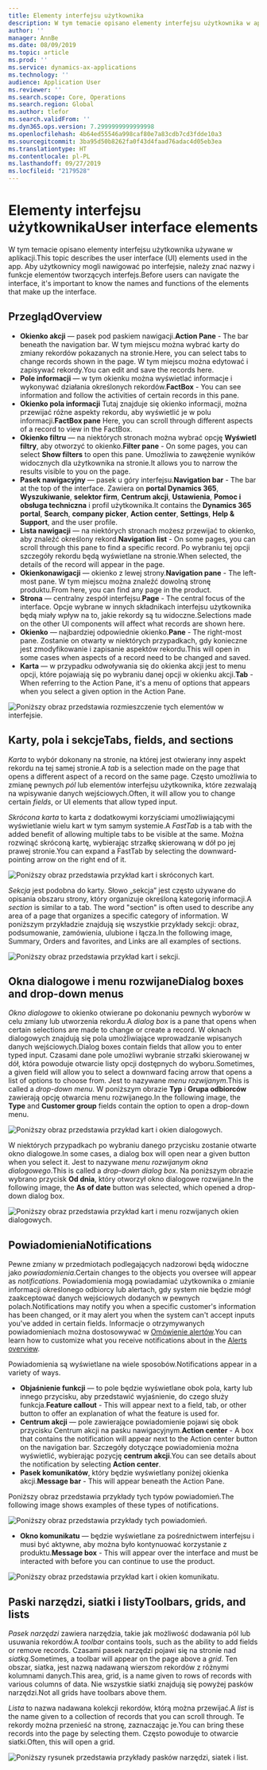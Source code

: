 ```yaml
---
title: Elementy interfejsu użytkownika
description: W tym temacie opisano elementy interfejsu użytkownika w aplikacji.
author: ''
manager: AnnBe
ms.date: 08/09/2019
ms.topic: article
ms.prod: ''
ms.service: dynamics-ax-applications
ms.technology: ''
audience: Application User
ms.reviewer: ''
ms.search.scope: Core, Operations
ms.search.region: Global
ms.author: tlefor
ms.search.validFrom: ''
ms.dyn365.ops.version: 7.2999999999999998
ms.openlocfilehash: 4b64ed55546a998caf80e7a83cdb7cd3fdde10a3
ms.sourcegitcommit: 3ba95d50b8262fa0f43d4faad76adac4d05eb3ea
ms.translationtype: HT
ms.contentlocale: pl-PL
ms.lasthandoff: 09/27/2019
ms.locfileid: "2179528"
---
```

# <a name="user-interface-elements"></a><span data-ttu-id="9a096-103">Elementy interfejsu użytkownika</span><span class="sxs-lookup"><span data-stu-id="9a096-103">User interface elements</span></span>

<span data-ttu-id="9a096-104">W tym temacie opisano elementy interfejsu użytkownika używane w aplikacji.</span><span class="sxs-lookup"><span data-stu-id="9a096-104">This topic describes the user interface (UI) elements used in the app.</span></span> <span data-ttu-id="9a096-105">Aby użytkownicy mogli nawigować po interfejsie, należy znać nazwy i funkcje elementów tworzących interfejs.</span><span class="sxs-lookup"><span data-stu-id="9a096-105">Before users can navigate the interface, it's important to know the names and functions of the elements that make up the interface.</span></span>

## <a name="overview"></a><span data-ttu-id="9a096-106">Przegląd</span><span class="sxs-lookup"><span data-stu-id="9a096-106">Overview</span></span>

- <span data-ttu-id="9a096-107">**Okienko akcji** — pasek pod paskiem nawigacji.</span><span class="sxs-lookup"><span data-stu-id="9a096-107">**Action Pane** - The bar beneath the navigation bar.</span></span> <span data-ttu-id="9a096-108">W tym miejscu można wybrać karty do zmiany rekordów pokazanych na stronie.</span><span class="sxs-lookup"><span data-stu-id="9a096-108">Here, you can select tabs to change records shown in the page.</span></span> <span data-ttu-id="9a096-109">W tym miejscu można edytować i zapisywać rekordy.</span><span class="sxs-lookup"><span data-stu-id="9a096-109">You can edit and save the records here.</span></span>  
- <span data-ttu-id="9a096-110">**Pole informacji** — w tym okienku można wyświetlać informacje i wykonywać działania określonych rekordów.</span><span class="sxs-lookup"><span data-stu-id="9a096-110">**FactBox** - You can see information and follow the activities of certain records in this pane.</span></span>  
- <span data-ttu-id="9a096-111">**Okienko pola informacji** Tutaj znajduje się okienko informacji, można przewijać różne aspekty rekordu, aby wyświetlić je w polu informacji.</span><span class="sxs-lookup"><span data-stu-id="9a096-111">**FactBox pane** Here, you can scroll through different aspects of a record to view in the FactBox.</span></span>  
- <span data-ttu-id="9a096-112">**Okienko filtru** — na niektórych stronach można wybrać opcję **Wyświetl filtry**, aby otworzyć to okienko.</span><span class="sxs-lookup"><span data-stu-id="9a096-112">**Filter pane** - On some pages, you can select **Show filters** to open this pane.</span></span> <span data-ttu-id="9a096-113">Umożliwia to zawężenie wyników widocznych dla użytkownika na stronie.</span><span class="sxs-lookup"><span data-stu-id="9a096-113">It allows you to narrow the results visible to you on the page.</span></span>  
- <span data-ttu-id="9a096-114">**Pasek nawigacyjny** — pasek u góry interfejsu.</span><span class="sxs-lookup"><span data-stu-id="9a096-114">**Navigation bar** - The bar at the top of the interface.</span></span> <span data-ttu-id="9a096-115">Zawiera on **portal Dynamics 365**, **Wyszukiwanie**, **selektor firm**, **Centrum akcji**, **Ustawienia**, **Pomoc i obsługa techniczna** i profil użytkownika.</span><span class="sxs-lookup"><span data-stu-id="9a096-115">It contains the **Dynamics 365 portal**, **Search**, **company picker**, **Action center**, **Settings**, **Help & Support**, and the user profile.</span></span>  
- <span data-ttu-id="9a096-116">**Lista nawigacji** — na niektórych stronach możesz przewijać to okienko, aby znaleźć określony rekord.</span><span class="sxs-lookup"><span data-stu-id="9a096-116">**Navigation list** - On some pages, you can scroll through this pane to find a specific record.</span></span> <span data-ttu-id="9a096-117">Po wybraniu tej opcji szczegóły rekordu będą wyświetlane na stronie.</span><span class="sxs-lookup"><span data-stu-id="9a096-117">When selected, the details of the record will appear in the page.</span></span>  
- <span data-ttu-id="9a096-118">**Okienkonawigacji** — okienko z lewej strony.</span><span class="sxs-lookup"><span data-stu-id="9a096-118">**Navigation pane** - The left-most pane.</span></span> <span data-ttu-id="9a096-119">W tym miejscu można znaleźć dowolną stronę produktu.</span><span class="sxs-lookup"><span data-stu-id="9a096-119">From here, you can find any page in the product.</span></span>  
- <span data-ttu-id="9a096-120">**Strona** — centralny zespół interfejsu.</span><span class="sxs-lookup"><span data-stu-id="9a096-120">**Page** - The central focus of the interface.</span></span> <span data-ttu-id="9a096-121">Opcje wybrane w innych składnikach interfejsu użytkownika będą miały wpływ na to, jakie rekordy są tu widoczne.</span><span class="sxs-lookup"><span data-stu-id="9a096-121">Selections made on the other UI components will affect what records are shown here.</span></span>  
- <span data-ttu-id="9a096-122">**Okienko** — najbardziej odpowiednie okienko.</span><span class="sxs-lookup"><span data-stu-id="9a096-122">**Pane** - The right-most pane.</span></span> <span data-ttu-id="9a096-123">Zostanie on otwarty w niektórych przypadkach, gdy konieczne jest zmodyfikowanie i zapisanie aspektów rekordu.</span><span class="sxs-lookup"><span data-stu-id="9a096-123">This will open in some cases when aspects of a record need to be changed and saved.</span></span>  
- <span data-ttu-id="9a096-124">**Karta** — w przypadku odwoływania się do okienka akcji jest to menu opcji, które pojawiają się po wybraniu danej opcji w okienku akcji.</span><span class="sxs-lookup"><span data-stu-id="9a096-124">**Tab** - When referring to the Action Pane, it's a menu of options that appears when you select a given option in the Action Pane.</span></span>  

![Poniższy obraz przedstawia rozmieszczenie tych elementów w interfejsie.](media/user-interface-01.png)

## <a name="tabs-fields-and-sections"></a><span data-ttu-id="9a096-126">Karty, pola i sekcje</span><span class="sxs-lookup"><span data-stu-id="9a096-126">Tabs, fields, and sections</span></span>

<span data-ttu-id="9a096-127">*Karta* to wybór dokonany na stronie, na której jest otwierany inny aspekt rekordu na tej samej stronie.</span><span class="sxs-lookup"><span data-stu-id="9a096-127">A *tab* is a selection made on the page that opens a different aspect of a record on the same page.</span></span> <span data-ttu-id="9a096-128">Często umożliwia to zmianę pewnych *pól* lub elementów interfejsu użytkownika, które zezwalają na wpisywanie danych wejściowych.</span><span class="sxs-lookup"><span data-stu-id="9a096-128">Often, it will allow you to change certain *fields*, or UI elements that allow typed input.</span></span> 

<span data-ttu-id="9a096-129">*Skrócona karta* to karta z dodatkowymi korzyściami umożliwiającymi wyświetlanie wielu kart w tym samym systemie.</span><span class="sxs-lookup"><span data-stu-id="9a096-129">A *FastTab* is a tab with the added benefit of allowing multiple tabs to be visible at the same.</span></span> <span data-ttu-id="9a096-130">Można rozwinąć skróconą kartę, wybierając strzałkę skierowaną w dół po jej prawej stronie.</span><span class="sxs-lookup"><span data-stu-id="9a096-130">You can expand a FastTab by selecting the downward-pointing arrow on the right end of it.</span></span>

![Poniższy obraz przedstawia przykład kart i skróconych kart.](media/user-interface-02.png)

<span data-ttu-id="9a096-132">*Sekcja* jest podobna do karty. Słowo „sekcja” jest często używane do opisania obszaru strony, który organizuje określoną kategorię informacji.</span><span class="sxs-lookup"><span data-stu-id="9a096-132">A *section* is similar to a tab. The word "section" is often used to describe any area of a page that organizes a specific category of information.</span></span> <span data-ttu-id="9a096-133">W poniższym przykładzie znajdują się wszystkie przykłady sekcji: obraz, podsumowanie, zamówienia, ulubione i łącza.</span><span class="sxs-lookup"><span data-stu-id="9a096-133">In the following image, Summary, Orders and favorites, and Links are all examples of sections.</span></span>

![Poniższy obraz przedstawia przykład kart i sekcji.](media/user-interface-03.png)

## <a name="dialog-boxes-and-drop-down-menus"></a><span data-ttu-id="9a096-135">Okna dialogowe i menu rozwijane</span><span class="sxs-lookup"><span data-stu-id="9a096-135">Dialog boxes and drop-down menus</span></span>

<span data-ttu-id="9a096-136">*Okno dialogowe* to okienko otwierane po dokonaniu pewnych wyborów w celu zmiany lub utworzenia rekordu.</span><span class="sxs-lookup"><span data-stu-id="9a096-136">A *dialog box* is a pane that opens when certain selections are made to change or create a record.</span></span> <span data-ttu-id="9a096-137">W oknach dialogowych znajdują się pola umożliwiające wprowadzanie wpisanych danych wejściowych.</span><span class="sxs-lookup"><span data-stu-id="9a096-137">Dialog boxes contain fields that allow you to enter typed input.</span></span> <span data-ttu-id="9a096-138">Czasami dane pole umożliwi wybranie strzałki skierowanej w dół, która powoduje otwarcie listy opcji dostępnych do wyboru.</span><span class="sxs-lookup"><span data-stu-id="9a096-138">Sometimes, a given field will allow you to select a downward facing arrow that opens a list of options to choose from.</span></span> <span data-ttu-id="9a096-139">Jest to nazywane *menu rozwijanym*.</span><span class="sxs-lookup"><span data-stu-id="9a096-139">This is called a *drop-down menu*.</span></span> <span data-ttu-id="9a096-140">W poniższym obrazie **Typ** i **Grupa odbiorców** zawierają opcję otwarcia menu rozwijanego.</span><span class="sxs-lookup"><span data-stu-id="9a096-140">In the following image, the **Type** and **Customer group** fields contain the option to open a drop-down menu.</span></span>

![Poniższy obraz przedstawia przykład kart i okien dialogowych.](media/user-interface-04.png)

<span data-ttu-id="9a096-142">W niektórych przypadkach po wybraniu danego przycisku zostanie otwarte okno dialogowe.</span><span class="sxs-lookup"><span data-stu-id="9a096-142">In some cases, a dialog box will open near a given button when you select it.</span></span> <span data-ttu-id="9a096-143">Jest to nazywane *menu rozwijanym okna dialogowego*.</span><span class="sxs-lookup"><span data-stu-id="9a096-143">This is called a *drop-down dialog box*.</span></span> <span data-ttu-id="9a096-144">Na poniższym obrazie wybrano przycisk **Od dnia**, który otworzył okno dialogowe rozwijane.</span><span class="sxs-lookup"><span data-stu-id="9a096-144">In the following image, the **As of date** button was selected, which opened a drop-down dialog box.</span></span>

![Poniższy obraz przedstawia przykład kart i menu rozwijanych okien dialogowych.](media/user-interface-05.png)

## <a name="notifications"></a><span data-ttu-id="9a096-146">Powiadomienia</span><span class="sxs-lookup"><span data-stu-id="9a096-146">Notifications</span></span>

<span data-ttu-id="9a096-147">Pewne zmiany w przedmiotach podlegających nadzorowi będą widoczne jako *powiadomienia*.</span><span class="sxs-lookup"><span data-stu-id="9a096-147">Certain changes to the objects you oversee will appear as *notifications*.</span></span> <span data-ttu-id="9a096-148">Powiadomienia mogą powiadamiać użytkownika o zmianie informacji określonego odbiorcy lub alertach, gdy system nie będzie mógł zaakceptować danych wejściowych dodanych w pewnych polach.</span><span class="sxs-lookup"><span data-stu-id="9a096-148">Notifications may notify you when a specific customer's information has been changed, or it may alert you when the system can't accept inputs you've added in certain fields.</span></span> <span data-ttu-id="9a096-149">Informacje o otrzymywanych powiadomieniach można dostosowywać w [Omówienie alertów](../get-started/alerts-overview.md).</span><span class="sxs-lookup"><span data-stu-id="9a096-149">You can learn how to customize what you receive notifications about in the [Alerts overview](../get-started/alerts-overview.md).</span></span>

<span data-ttu-id="9a096-150">Powiadomienia są wyświetlane na wiele sposobów.</span><span class="sxs-lookup"><span data-stu-id="9a096-150">Notifications appear in a variety of ways.</span></span>
- <span data-ttu-id="9a096-151">**Objaśnienie funkcji** — to pole będzie wyświetlane obok pola, karty lub innego przycisku, aby przedstawić wyjaśnienie, do czego służy funkcja.</span><span class="sxs-lookup"><span data-stu-id="9a096-151">**Feature callout** - This will appear next to a field, tab, or other button to offer an explanation of what the feature is used for.</span></span> 
- <span data-ttu-id="9a096-152">**Centrum akcji** — pole zawierające powiadomienie pojawi się obok przycisku Centrum akcji na pasku nawigacyjnym.</span><span class="sxs-lookup"><span data-stu-id="9a096-152">**Action center** - A box that contains the notification will appear next to the Action center button on the navigation bar.</span></span> <span data-ttu-id="9a096-153">Szczegóły dotyczące powiadomienia można wyświetlić, wybierając pozycję **centrum akcji**.</span><span class="sxs-lookup"><span data-stu-id="9a096-153">You can see details about the notification by selecting **Action center**.</span></span>  
- <span data-ttu-id="9a096-154">**Pasek komunikatów**, który będzie wyświetlany poniżej okienka akcji.</span><span class="sxs-lookup"><span data-stu-id="9a096-154">**Message bar** - This will appear beneath the Action Pane.</span></span>  

<span data-ttu-id="9a096-155">Poniższy obraz przedstawia przykłady tych typów powiadomień.</span><span class="sxs-lookup"><span data-stu-id="9a096-155">The following image shows examples of these types of notifications.</span></span>

![Poniższy obraz przedstawia przykłady tych powiadomień.](media/user-interface-06.png)

- <span data-ttu-id="9a096-157">**Okno komunikatu** — będzie wyświetlane za pośrednictwem interfejsu i musi być aktywne, aby można było kontynuować korzystanie z produktu.</span><span class="sxs-lookup"><span data-stu-id="9a096-157">**Message box** - This will appear over the interface and must be interacted with before you can continue to use the product.</span></span>  

![Poniższy obraz przedstawia przykład kart i okien komunikatu.](media/user-interface-07.png)

## <a name="toolbars-grids-and-lists"></a><span data-ttu-id="9a096-159">Paski narzędzi, siatki i listy</span><span class="sxs-lookup"><span data-stu-id="9a096-159">Toolbars, grids, and lists</span></span>

<span data-ttu-id="9a096-160">*Pasek narzędzi* zawiera narzędzia, takie jak możliwość dodawania pól lub usuwania rekordów.</span><span class="sxs-lookup"><span data-stu-id="9a096-160">A *toolbar* contains tools, such as the ability to add fields or remove records.</span></span> <span data-ttu-id="9a096-161">Czasami pasek narzędzi pojawi się na stronie nad *siatką.*</span><span class="sxs-lookup"><span data-stu-id="9a096-161">Sometimes, a toolbar will appear on the page above a *grid*.</span></span> <span data-ttu-id="9a096-162">Ten obszar, siatka, jest nazwą nadawaną wierszom rekordów z różnymi kolumnami danych.</span><span class="sxs-lookup"><span data-stu-id="9a096-162">This area, grid, is a name given to rows of records with various columns of data.</span></span> <span data-ttu-id="9a096-163">Nie wszystkie siatki znajdują się powyżej pasków narzędzi.</span><span class="sxs-lookup"><span data-stu-id="9a096-163">Not all grids have toolbars above them.</span></span>

<span data-ttu-id="9a096-164">*Lista* to nazwa nadawana kolekcji rekordów, którą można przewijać.</span><span class="sxs-lookup"><span data-stu-id="9a096-164">A *list* is the name given to a collection of records that you can scroll through.</span></span> <span data-ttu-id="9a096-165">Te rekordy można przenieść na stronę, zaznaczając je.</span><span class="sxs-lookup"><span data-stu-id="9a096-165">You can bring these records into the page by selecting them.</span></span> <span data-ttu-id="9a096-166">Często powoduje to otwarcie siatki.</span><span class="sxs-lookup"><span data-stu-id="9a096-166">Often, this will open a grid.</span></span>

![Poniższy rysunek przedstawia przykłady pasków narzędzi, siatek i list.](media/user-interface-08.png)
